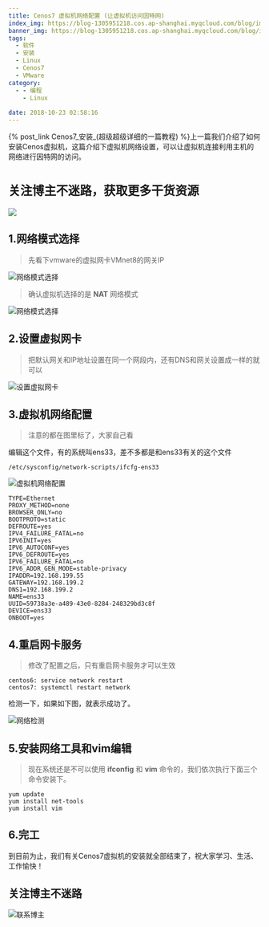```yaml
---
title: Cenos7 虚拟机网络配置 (让虚拟机访问因特网)
index_img: https://blog-1305951218.cos.ap-shanghai.myqcloud.com/blog/image/articleBg/1(11).jpg
banner_img: https://blog-1305951218.cos.ap-shanghai.myqcloud.com/blog/image/articleBg/1(11).jpg
tags:
  - 软件
  - 安装
  - Linux
  - Cenos7
  - VMware
category:
  - - 编程
    - Linux
 
date: 2018-10-23 02:58:16
---
```


{% post_link Cenos7_安装_(超级超级详细的一篇教程) %}上一篇我们介绍了如何安装Cenos虚拟机，这篇介绍下虚拟机网络设置，可以让虚拟机连接利用主机的网络进行因特网的访问。

<!-- more -->

# `关注博主不迷路，获取更多干货资源`

![](https://github-edu-student-id-card-basic-1305951218.cos.ap-shanghai.myqcloud.com/shouhou.jpg)

## 1.网络模式选择

> 先看下vmware的虚拟网卡VMnet8的网关IP

![网络模式选择](https://blog-1305951218.cos.ap-shanghai.myqcloud.com/blog/image/articleContent/Cenos7NetWorkSetting/CenosNetWorkSetting0.png)

> 确认虚拟机选择的是 **NAT** 网络模式

![网络模式选择](https://blog-1305951218.cos.ap-shanghai.myqcloud.com/blog/image/articleContent/Cenos7NetWorkSetting/CenosNetWorkSetting1.png)

## 2.设置虚拟网卡

> 把默认网关和IP地址设置在同一个网段内，还有DNS和网关设置成一样的就可以

![设置虚拟网卡](https://blog-1305951218.cos.ap-shanghai.myqcloud.com/blog/image/articleContent/Cenos7NetWorkSetting/CenosNetWorkSetting2.png)

## 3.虚拟机网络配置

> 注意的都在图里标了，大家自己看

编辑这个文件，有的系统叫ens33，差不多都是和ens33有关的这个文件
```
/etc/sysconfig/network-scripts/ifcfg-ens33
```

![虚拟机网络配置](https://blog-1305951218.cos.ap-shanghai.myqcloud.com/blog/image/articleContent/Cenos7NetWorkSetting/CenosNetWorkSetting3.png)

```
TYPE=Ethernet
PROXY_METHOD=none
BROWSER_ONLY=no
BOOTPROTO=static
DEFROUTE=yes
IPV4_FAILURE_FATAL=no
IPV6INIT=yes
IPV6_AUTOCONF=yes
IPV6_DEFROUTE=yes
IPV6_FAILURE_FATAL=no
IPV6_ADDR_GEN_MODE=stable-privacy
IPADDR=192.168.199.55
GATEWAY=192.168.199.2
DNS1=192.168.199.2
NAME=ens33
UUID=59738a3e-a489-43e0-8284-248329bd3c8f
DEVICE=ens33
ONBOOT=yes
```

## 4.重启网卡服务

> 修改了配置之后，只有重启网卡服务才可以生效

```
centos6: service network restart
centos7: systemctl restart network
```

检测一下，如果如下图，就表示成功了。

![网络检测](https://blog-1305951218.cos.ap-shanghai.myqcloud.com/blog/image/articleContent/Cenos7NetWorkSetting/CenosNetWorkSetting4.png)

## 5.安装**网络工具**和**vim**编辑

> 现在系统还是不可以使用 **ifconfig** 和 **vim** 命令的，我们依次执行下面三个命令安装下。

```
yum update
yum install net-tools
yum install vim
```

## 6.完工

到目前为止，我们有关Cenos7虚拟机的安装就全部结束了，祝大家学习、生活、工作愉快！


## 关注博主不迷路
![联系博主](https://github-edu-student-id-card-basic-1305951218.cos.ap-shanghai.myqcloud.com/shouhou.jpg)